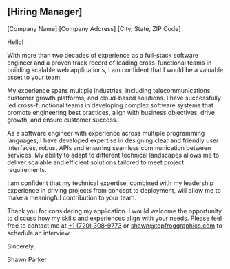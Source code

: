 ## [Hiring Manager]
[Company Name]
[Company Address]
[City, State, ZIP Code]

<div id="content">
Hello!

With more than two decades of experience as a full-stack software engineer and a proven track record of leading cross-functional teams in building scalable web applications, I am confident that I would be a valuable asset to your team.

My experience spans multiple industries, including telecommunications, customer growth platforms, and cloud-based solutions. I have successfully led cross-functional teams in developing complex software systems that promote engineering best practices, align with business objectives, drive growth, and ensure customer success.

As a software engineer with experience across multiple programming languages, I have developed expertise in designing clear and friendly user interfaces, robust APIs and ensuring seamless communication between services. My ability to adapt to different technical landscapes allows me to deliver scalable and efficient solutions tailored to meet project requirements.

I am confident that my technical expertise, combined with my leadership experience in driving projects from concept to deployment, will allow me to make a meaningful contribution to your team.

Thank you for considering my application. I would welcome the opportunity to discuss how my skills and experiences align with your needs. Please feel free to contact me at [+1 (720) 308-9773](tel:+17203089773) or [shawn@topfroggraphics.com](mailto:shawn@topfroggraphics.com) to schedule an interview.


Sincerely,

Shawn Parker
</div>